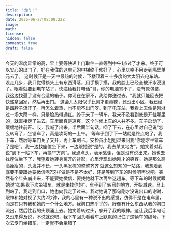 ```yaml
---
title: "出门！"
description: 
date: 2025-06-27T08:08:22Z
image: 
math: 
license: 
hidden: false
comments: true
draft: false
---
```


今天的温度异常的高，早上要等快递上门取件一直等到中午1点过了才来。终于可以安心的出门了，好在我住的这单元的电梯终于修好了，心里庆幸不用走到隔壁单元去了。
这时候正是一天中最热的时候，下楼顶着三十多度的大太阳去电车站。没走几步，我只觉得额头上有东西滑落，用手摸了摸，我的脸上已经全被汗水浸湿了。眼看就要到电车站了，快递给我打电话"哥，你的电脑寄不了，没有原包装，我这边找遍了没有合适的箱子。你现在在家不，我给你送过去。"我就只能回去把快递拿回家，然后再出门。
这会儿太阳似乎比刚才更毒辣，还没出小区，我已经是四脖子流汗了。再怎么着热，也不能不出门呀。到了电车站，我看上去像是刚淋过一场大雨一样，只是脸热得通红。终于来了一辆车，我来不及看到底是开往哪里的，就直接走了进去。车里面真是凉爽，这个时候上车的人并不多。车子启动了，缓缓地往前开。哎，我喊了出来。半后面半句话，咽了下去，在心里对自己说“怎么转弯了，坐错车了，真是坎坷的一上午。
等车子到了下一站就是终点站了，我下车，然后等车门关了又开，再上车刷卡。安检员小姐姐过来问我“你刚才坐错车了是吧”。我一边找座位坐下来，一边跟她说“是的，我去某某地方”。她笑着对我说“到下一站下车，再换**方向”。我点点头，表示感谢，但是没有说出来。她也去找座位坐下了，我望着她转身离开的背影，心里浮现出她刚才的笑容。她是那么高高瘦瘦的，头发并不长，一头黑发梳的整整齐齐
就这么短短的一站路，我想着到底要不要跟她要微信呢?这样做是不是不太好，还是等到下车的时候吧再说吧。突然有个年头崩出来，不能要她微信，要找她就下次再坐这趟车。等下车的时候就跟她说“如果我下次坐错车，就是来找你的”。车子到了转弯的地方，开始减速。马上到站了，我走到门口，她也向我走了过来。我对她说了那句刚才没说出口的谢谢，眼神和她对视了大约2秒钟，我的心里有一种说不出的感觉，仿佛不是在电车里，而是在只有我和她的一个什么地方。我胸口热乎乎的，好像有什么东西从我的胸口流出，然后往我的头顶涌上去。她笑着转过头，躲开了我的眼神。这让我后半句话又没来得及说，不说就说吧，我下车回头看看车上默默的记住了这辆车的编号。下次去专门坐错车，一定就不会坐错了
